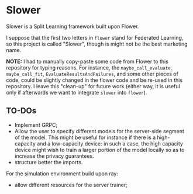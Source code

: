 # Slower

Slower is a Split Learning framework built upon Flower.

I suppose that the first two letters in `flower` stand for Federated Learning, so this project is called "Slower", though is might not be the best marketing name.

**NOTE:** I had to manually copy-paste some code from Flower to this repository for typing reasons. For instance, the `maybe_call_evaluate`, `maybe_call_fit`, `EvaluateResultsAndFailures`, and some other pieces of code, could be slightly changed in the flower code and be re-used in this repository. I leave this "clean-up" for future work (either way, it is useful only if afterwards we want to integrate `slower` into `flower`).

## TO-DOs

* Implement GRPC;
* Allow the user to specify different models for the server-side segment of the model. This might be useful for instance if there is a high-capacity and a low-capacity device: in such a case, the high capacity device might wish to train a larger portion of the model locally so as to increase the privacy guarantees.
* structure better the imports.

For the simulation environment build upon ray:

* allow different resources for the server trainer;
